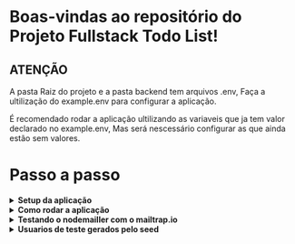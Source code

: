 # Boas-vindas ao repositório do Projeto Fullstack Todo List! 

## ATENÇÃO

A pasta Raiz do projeto e a pasta backend tem arquivos .env, Faça a ultilização do example.env para configurar a aplicação.<br />

É recomendado rodar a aplicação ultilizando as variaveis que ja tem valor declarado no example.env, Mas será nescessário configurar as que ainda estão sem valores.

# Passo a passo

<details>
  <summary><strong>Setup da aplicação</strong></summary><br />
  Navegue para a pasta backend e execute o comando:<br />

  ```npm install```

  Faça a mesmo para a pasta frontend antes de seguir em frente

   <br />
</details>

<details>
  <summary><strong>Como rodar a aplicação</strong></summary><br />
  Estando na raiz ultilize o commando

  ```docker-compose up -d```<br />

  Agora foram criados os containers da API e do Banco de dados !
  Logo em seguida é nescessário rodar os seguintes comandos

  ```docker exec -it fullstack_todo_api sh```<br />

  Esse comando irá lhe colocar dentro do container da api.<br />
  Dentro do container da API execute os comandos

  ```npx sequelize-cli db:migrate```<br />
  ```npx sequelize-cli db:seed:all```<br />

  Execute um de cada vez. (Nota: commandos npx podem demorar na primeira vez que vc cria o container pos ele irá instalar o npx dentro do container)<br />
  Logo após ainda dentro do container da API você tem 2 opções 

  ```npm run prod```<br />
  ```npm start```<br />

  "npm start" irá executar a API com o uso do nodemon.
  "npm run prod" irá executar a API com o uso do node.

  Se você ver a mensagem:

  ```Back-end Running at 4000, DB connection estabilished```<br />

  Significa que está tudo certo !!<br />
  Para visualizar a documentação completa da api no seu navegar digite na barra de endereço:<br />

  ```localhost:4000```<br />

  Agora que está tudo certo com a API e o banco de dados é só abrir outro terminal e navegar para a pasta frontend e executar o comando:

  ```npm start```

  <br />
</details>

<details>
  <summary><strong>Testando o nodemailler com o mailtrap.io</strong></summary><br />
  No arquivo backend/helpers/nodemailler.js existe a logica para o transporte de emails.

  ```const transporter = nodemailer.createTransport({
  host: process.env.MAILER_HOST,
  port: process.env.MAILER_PORT,
  auth: {
    user: process.env.MAILER_USER,
    pass: process.env.MAILER_PASS,
  },
});
```
<br />

  Para configurar essas variaveis é nescessário criar uma conta em <a href="https://mailtrap.io/register/signup" target="_blank">Mailtrap.io</a><br />
  Após a criação da sua conta ele lhe dara a porta, seu usuario e sua senha<br />
  Preencha as Variaveis 

  ```MAILER_HOST```<br />
  ```MAILER_PORT```<br />
  ```MAILER_USER```<br />
  ```MAILER_PASS```<br />
  
  De acordo com as informações que o mailtrap.io disponibilizou após a criação da sua conta.<br />

  Após de tudo isso configurado você pode testar a feature de reset da senha de um usuario. <br />

  <br />
</details>

<details>
  <summary><strong>Usuarios de teste gerados pelo seed</strong></summary><br />
  Existem 10 usuarios gerados pelo seed, As credenciais podem ser vistas no arquivo em /backend/Database/seeders.<br />

  E existem 50 tarefas que são relacionadas aleatóriamente a cada um desses usúarios.<br />

  A senha desses usúarios é 12345678 para todos eles.<br />
  
  Para um reset total desses usúarios vc precisa entrar no container da API.<br />

  ```docker exec -it fullstack_todo_api sh```

  E executar os seguintes comandos:<br />

  ```npx sequelize-cli db:seed:undo:all```<br />
  ```npx sequelize-cli db:seed:all```

  <br />
</details>
